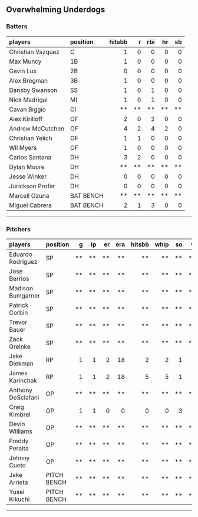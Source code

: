 ## Overwhelming Underdogs

### Batters

 
|players           |position  | hitsbb|  r| rbi| hr| sb| 
|:-----------------|:---------|------:|--:|---:|--:|--:| 
|Christian Vazquez |C         |      1|  0|   0|  0|  0| 
|Max Muncy         |1B        |      1|  0|   0|  0|  0| 
|Gavin Lux         |2B        |      0|  0|   0|  0|  0| 
|Alex Bregman      |3B        |      1|  0|   0|  0|  0| 
|Dansby Swanson    |SS        |      1|  0|   1|  0|  0| 
|Nick Madrigal     |MI        |      1|  0|   1|  0|  0| 
|Cavan Biggio      |CI        |     **| **|  **| **| **| 
|Alex Kirilloff    |OF        |      2|  0|   2|  0|  0| 
|Andrew McCutchen  |OF        |      4|  2|   4|  2|  0| 
|Christian Yelich  |OF        |      1|  1|   0|  0|  0| 
|Wil Myers         |OF        |      1|  0|   0|  0|  0| 
|Carlos Santana    |DH        |      3|  2|   0|  0|  0| 
|Dylan Moore       |DH        |     **| **|  **| **| **| 
|Jesse Winker      |DH        |      0|  0|   0|  0|  0| 
|Jurickson Profar  |DH        |      0|  0|   0|  0|  0| 
|Marcell Ozuna     |BAT BENCH |     **| **|  **| **| **| 
|Miguel Cabrera    |BAT BENCH |      2|  1|   3|  0|  0| 


* * *

### Pitchers

 
|players            |position    |  g| ip| er| era| hitsbb| whip| so|  w| sv| 
|:------------------|:-----------|--:|--:|--:|---:|------:|----:|--:|--:|--:| 
|Eduardo Rodriguez  |SP          | **| **| **|  **|     **|   **| **| **| **| 
|Jose Berrios       |SP          | **| **| **|  **|     **|   **| **| **| **| 
|Madison Bumgarner  |SP          | **| **| **|  **|     **|   **| **| **| **| 
|Patrick Corbin     |SP          | **| **| **|  **|     **|   **| **| **| **| 
|Trevor Bauer       |SP          | **| **| **|  **|     **|   **| **| **| **| 
|Zack Greinke       |SP          | **| **| **|  **|     **|   **| **| **| **| 
|Jake Diekman       |RP          |  1|  1|  2|  18|      2|    2|  1|  0|  0| 
|James Karinchak    |RP          |  1|  1|  2|  18|      5|    5|  1|  0|  1| 
|Anthony DeSclafani |OP          | **| **| **|  **|     **|   **| **| **| **| 
|Craig Kimbrel      |OP          |  1|  1|  0|   0|      0|    0|  3|  0|  1| 
|Devin Williams     |OP          | **| **| **|  **|     **|   **| **| **| **| 
|Freddy Peralta     |OP          | **| **| **|  **|     **|   **| **| **| **| 
|Johnny Cueto       |OP          | **| **| **|  **|     **|   **| **| **| **| 
|Jake Arrieta       |PITCH BENCH | **| **| **|  **|     **|   **| **| **| **| 
|Yusei Kikuchi      |PITCH BENCH | **| **| **|  **|     **|   **| **| **| **| 


* * *


